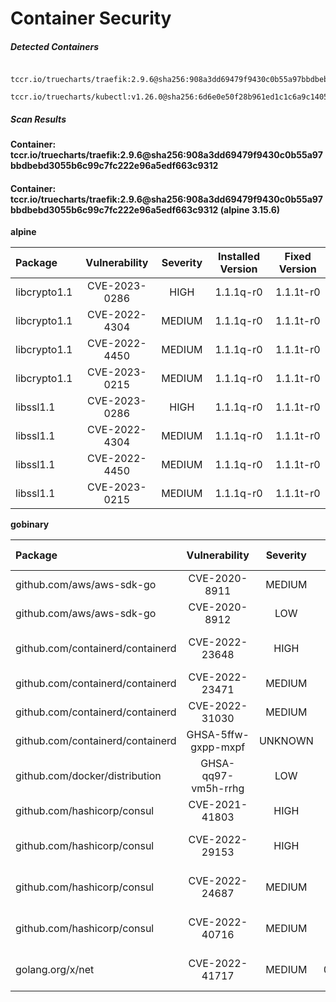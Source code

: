 # Container Security

##### Detected Containers

          tccr.io/truecharts/traefik:2.9.6@sha256:908a3dd69479f9430c0b55a97bbdbebd3055b6c99c7fc222e96a5edf663c9312
          tccr.io/truecharts/kubectl:v1.26.0@sha256:6d6e0e50f28b961ed1c1c6a9c140553238641591fbdc9ac7c1a348636f78c552

##### Scan Results

**Container: tccr.io/truecharts/traefik:2.9.6@sha256:908a3dd69479f9430c0b55a97bbdbebd3055b6c99c7fc222e96a5edf663c9312**

#### Container: tccr.io/truecharts/traefik:2.9.6@sha256:908a3dd69479f9430c0b55a97bbdbebd3055b6c99c7fc222e96a5edf663c9312 (alpine 3.15.6)
    

**alpine**

      
| Package         |    Vulnerability   |   Severity  |  Installed Version | Fixed Version |
|:----------------|:------------------:|:-----------:|:------------------:|:-------------:|
| libcrypto1.1         |    CVE-2023-0286   |   HIGH  |  1.1.1q-r0 | 1.1.1t-r0 |
| libcrypto1.1         |    CVE-2022-4304   |   MEDIUM  |  1.1.1q-r0 | 1.1.1t-r0 |
| libcrypto1.1         |    CVE-2022-4450   |   MEDIUM  |  1.1.1q-r0 | 1.1.1t-r0 |
| libcrypto1.1         |    CVE-2023-0215   |   MEDIUM  |  1.1.1q-r0 | 1.1.1t-r0 |
| libssl1.1         |    CVE-2023-0286   |   HIGH  |  1.1.1q-r0 | 1.1.1t-r0 |
| libssl1.1         |    CVE-2022-4304   |   MEDIUM  |  1.1.1q-r0 | 1.1.1t-r0 |
| libssl1.1         |    CVE-2022-4450   |   MEDIUM  |  1.1.1q-r0 | 1.1.1t-r0 |
| libssl1.1         |    CVE-2023-0215   |   MEDIUM  |  1.1.1q-r0 | 1.1.1t-r0 |

**gobinary**

      
| Package         |    Vulnerability   |   Severity  |  Installed Version | Fixed Version |
|:----------------|:------------------:|:-----------:|:------------------:|:-------------:|
| github.com/aws/aws-sdk-go         |    CVE-2020-8911   |   MEDIUM  |  v1.44.47 |  |
| github.com/aws/aws-sdk-go         |    CVE-2020-8912   |   LOW  |  v1.44.47 |  |
| github.com/containerd/containerd         |    CVE-2022-23648   |   HIGH  |  v1.5.9 | 1.4.13, 1.5.10, 1.6.1 |
| github.com/containerd/containerd         |    CVE-2022-23471   |   MEDIUM  |  v1.5.9 | 1.5.16, 1.6.12 |
| github.com/containerd/containerd         |    CVE-2022-31030   |   MEDIUM  |  v1.5.9 | 1.5.13, 1.6.6 |
| github.com/containerd/containerd         |    GHSA-5ffw-gxpp-mxpf   |   UNKNOWN  |  v1.5.9 | v1.5.13, v1.6.6 |
| github.com/docker/distribution         |    GHSA-qq97-vm5h-rrhg   |   LOW  |  v2.7.1+incompatible | 2.8.0 |
| github.com/hashicorp/consul         |    CVE-2021-41803   |   HIGH  |  v1.10.4 | 1.11.9 |
| github.com/hashicorp/consul         |    CVE-2022-29153   |   HIGH  |  v1.10.4 | 1.9.17, 1.10.10, 1.11.5 |
| github.com/hashicorp/consul         |    CVE-2022-24687   |   MEDIUM  |  v1.10.4 | 1.9.15, 1.10.8, 1.11.3 |
| github.com/hashicorp/consul         |    CVE-2022-40716   |   MEDIUM  |  v1.10.4 | 1.11.9, 1.12.5, 1.13.2 |
| golang.org/x/net         |    CVE-2022-41717   |   MEDIUM  |  v0.3.1-0.20221206200815-1e63c2f08a10 | 0.4.0 |

